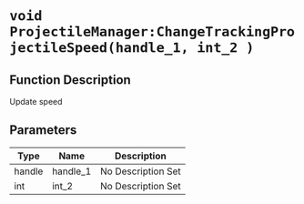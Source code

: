 # `void ProjectileManager:ChangeTrackingProjectileSpeed(handle_1, int_2 )`
## Function Description
Update speed
## Parameters
Type|Name|Description
--|--|--
handle|handle_1|No Description Set
int|int_2|No Description Set
